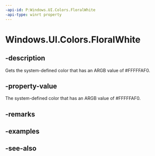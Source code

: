 ```yaml
---
-api-id: P:Windows.UI.Colors.FloralWhite
-api-type: winrt property
---
```


<!-- Property syntax
public Windows.UI.Color FloralWhite { get; }
-->

# Windows.UI.Colors.FloralWhite

## -description

Gets the system-defined color that has an ARGB value of #FFFFFAF0.



## -property-value

The system-defined color that has an ARGB value of #FFFFFAF0.

## -remarks

## -examples

## -see-also

